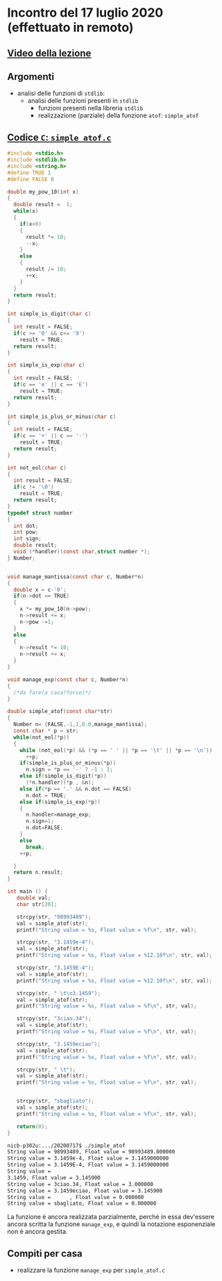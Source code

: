 # Incontro del 17 luglio 2020 (effettuato in remoto)

## [Video della lezione](https://youtu.be/UGUE9KwiLrg)

## Argomenti

* analisi delle funzioni di `stdlib`:
  * analisi delle funzioni presenti in `stdlib`
    * funzioni presenti nella libreria `stdlib`
    * realizzazione (parziale) della funzione `atof`: `simple_atof`

## [Codice `C`: `simple_atof.c`](./simple_atof.c)

```C
#include <stdio.h>
#include <stdlib.h>
#include <string.h>
#define TRUE 1
#define FALSE 0

double my_pow_10(int x)
{
  double result =  1;
  while(x)
  {
    if(x>0)
    {
      result *= 10;
      --x;
    }
    else
    {
      result /= 10;
      ++x;
    }
  }
  return result;
}

int simple_is_digit(char c)
{
  int result = FALSE;
  if(c >= '0' && c<= '9')
    result = TRUE;
  return result;
}

int simple_is_exp(char c)
{
  int result = FALSE;
  if(c == 'e' || c == 'E')
    result = TRUE;
  return result;
}

int simple_is_plus_or_minus(char c)
{
  int result = FALSE;
  if(c == '+' || c == '-')
    result = TRUE;
  return result;
}

int not_eol(char c)
{
  int result = FALSE;
  if(c != '\0')
    result = TRUE;
  return result;
}
typedef struct number
{
  int dot;
  int pow;
  int sign;
  double result;
  void (*handler)(const char,struct number *);
} Number;


void manage_mantissa(const char c, Number*n)
{
  double x = c-'0';
  if(n->dot == TRUE)
  {
    x *= my_pow_10(n->pow);
    n->result += x;
    n->pow -=1;
  }
  else
  {
    n->result *= 10;
    n->result += x;
  }
}

void manage_exp(const char c, Number*n)
{
  /*da fare(a casa?forse)*/
}

double simple_atof(const char*str)
{
  Number n= {FALSE,-1,1,0.0,manage_mantissa};
  const char * p = str;
  while(not_eol(*p))
  {
    while (not_eol(*p) && (*p == ' ' || *p == '\t' || *p == '\n'))
      ++p;
    if(simple_is_plus_or_minus(*p))
      n.sign = *p == '-' ? -1 : 1;
    else if(simple_is_digit(*p))
      (*n.handler)(*p , &n);
    else if(*p == '.' && n.dot == FALSE)
      n.dot = TRUE;
    else if(simple_is_exp(*p))
    {
      n.handler=manage_exp;
      n.sign=1;
      n.dot=FALSE;
    }
    else
      break;
    ++p;

  }
  return n.result;
}

int main () {
   double val;
   char str[20];

   strcpy(str, "98993489");
   val = simple_atof(str);
   printf("String value = %s, Float value = %f\n", str, val);

   strcpy(str, "3.1459e-4");
   val = simple_atof(str);
   printf("String value = %s, Float value = %12.10f\n", str, val);

   strcpy(str, "3.1459E-4");
   val = simple_atof(str);
   printf("String value = %s, Float value = %12.10f\n", str, val);

   strcpy(str, " \t\n3.1459");
   val = simple_atof(str);
   printf("String value = %s, Float value = %f\n", str, val);

   strcpy(str, "3ciao.34");
   val = simple_atof(str);
   printf("String value = %s, Float value = %f\n", str, val);

   strcpy(str, "3.1459eciao");
   val = simple_atof(str);
   printf("String value = %s, Float value = %f\n", str, val);

   strcpy(str, " \t");
   val = simple_atof(str);
   printf("String value = %s, Float value = %f\n", str, val);


   strcpy(str, "sbagliato");
   val = simple_atof(str);
   printf("String value = %s, Float value = %f\n", str, val);

   return(0);
}
```

```sh
nicb-p302u:.../20200717$ ./simple_atof
String value = 98993489, Float value = 98993489.000000
String value = 3.1459e-4, Float value = 3.1459000000
String value = 3.1459E-4, Float value = 3.1459000000
String value =
3.1459, Float value = 3.145900
String value = 3ciao.34, Float value = 3.000000
String value = 3.1459eciao, Float value = 3.145900
String value =  	, Float value = 0.000000
String value = sbagliato, Float value = 0.000000
```

La funzione è ancora realizzata parzialmente, perché in essa dev'essere ancora
scritta la funzione `manage_exp`, e quindi la notazione esponenziale non è
ancora gestita.

## Compiti per casa

* realizzare la funzione `manage_exp` per `simple_atof.c`
